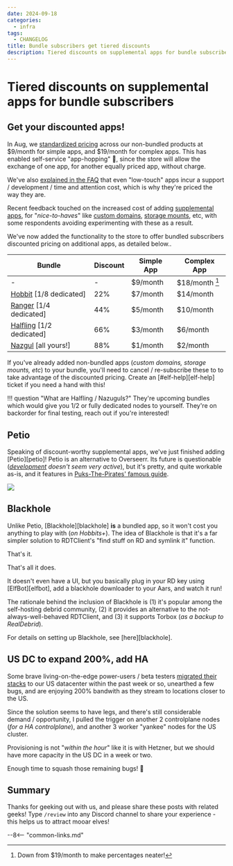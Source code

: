 ```yaml
---
date: 2024-09-18
categories:
  - infra
tags:
  - CHANGELOG
title: Bundle subscribers get tiered discounts
description: Tiered discounts on supplemental apps for bundle subscribers
---
```


# Tiered discounts on supplemental apps for bundle subscribers

## Get your discounted apps!

In Aug, we [standardized pricing](https://elfhosted.com/open/pricing/) across our non-bundled products at $9/month for simple apps, and $19/month for complex apps. This has enabled self-service "app-hopping" :rabbit:, since the store will allow the exchange of one app, for another equally priced app, without charge.

We've also [explained in the FAQ](/faq/#how-do-you-justify-the-cost) that even "low-touch" apps incur a support / development / time and attention cost, which is why they're priced the way they are.

Recent feedback touched on the increased cost of adding [supplemental apps](https://store.elfhosted.com/product-category/apps/), for "*nice-to-haves*" like [custom domains](https://store.elfhosted.com/product-category/custom-domains), [storage mounts](https://store.elfhosted.com/product-category/storage), etc, with some respondents avoiding experimenting with these as a result.

We've now added the functionality to the store to offer bundled subscribers discounted pricing on additional apps, as detailed below..

<!-- more -->

Bundle | Discount | Simple App | Complex App
---------|----------|---------|---------
 - | - | $9/month | $18/month [^1]
 [Hobbit](https://store.elfhosted.com/product-category/streaming-bundles/hobbit) [1/8 dedicated] | 22% | $7/month | $14/month
 [Ranger](https://store.elfhosted.com/product-category/streaming-bundles/ranger) [1/4 dedicated] | 44% | $5/month | $10/month
 [Halfling](https://store.elfhosted.com/product-category/streaming-bundles/halfling) [1/2 dedicated] | 66% | $3/month | $6/month
 [Nazgul](https://store.elfhosted.com/product-category/streaming-bundles/nazgul) [all yours!] | 88% | $1/month | $2/month

If you've already added non-bundled apps (*custom domains, storage mounts, etc*) to your bundle, you'll need to cancel / re-subscribe these to to take advantage of the discounted pricing. Create an [#elf-help][elf-help] ticket if you need a hand with this!

!!! question "What are Halfling / Nazuguls?"
    They're upcoming bundles which would give you 1/2 or fully dedicated nodes to yourself. They're on backorder for final testing, reach out if you're interested!

## Petio

Speaking of discount-worthy supplemental apps, we've just finished adding [Petio][petio]! Petio is an alternative to Overseerr. Its future is questionable (*[development](https://github.com/petio-team/petio) doesn't seem very active*), but it's pretty, and quite workable as-is, and it features in [Puks-The-Pirates' famous guide](https://savvyguides.wiki/sailarrsguide/).

![](/images/screenshots/petio.png)

## Blackhole

Unlike Petio, [Blackhole][blackhole] **is** a bundled app, so it won't cost you anything to play with (*on Hobbits+*). The idea of Blackhole is that it's a far simpler solution to RDTClient's "find stuff on RD and symlink it" function. 

That's it. 

That's all it does. 

It doesn't even have a UI, but you basically plug in your RD key using [ElfBot][elfbot], add a blackhole downloader to your Aars, and watch it run!

The rationale behind the inclusion of Blackhole is (1) it's popular among the self-hosting debrid community, (2) it provides an alternative to the not-always-well-behaved RDTClient, and (3) it supports Torbox (*as a backup to RealDebrid*).

For details on setting up Blackhole, see [here][blackhole].

## US DC to expand 200%, add HA

Some brave living-on-the-edge power-users / beta testers [migrated their stacks](/how-to/migrate-datacenters/) to our US datacenter within the past week or so, unearthed a few bugs, and are enjoying 200% bandwith as they stream to locations closer to the US.

Since the solution seems to have legs, and there's still considerable demand / opportunity, I pulled the trigger on another 2 controlplane nodes (*for a HA controlplane*), and another 3 worker "yankee" nodes for the US cluster.

Provisioning is not "*within the hour*" like it is with Hetzner, but we should have more capacity in the US DC in a week or two.

Enough time to squash those remaining bugs! :bug:

## Summary

Thanks for geeking out with us, and please share these posts with related geeks! Type `/review` into any Discord channel to share your experience - this helps us to attract mooar elves!

--8<-- "common-links.md"

[^1]: Down from $19/month to make percentages neater!
